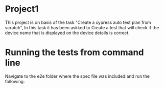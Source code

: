 # Project1
This project is on basis of the task "Create a cypress auto test plan from scratch", In this task it has been askked to Create a test that will check if the device name that is displayed on the device details is correct.
# Running the tests from command line
Navigate to the e2e folder where the spec file was included and run the following:
